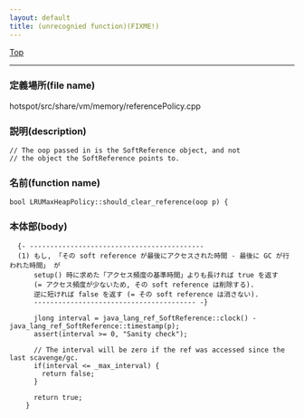 ```yaml
---
layout: default
title: (unrecognied function)(FIXME!)
---
```

[Top](../index.html)

--- 
### 定義場所(file name)
hotspot/src/share/vm/memory/referencePolicy.cpp
### 説明(description)

```
// The oop passed in is the SoftReference object, and not
// the object the SoftReference points to.
```

### 名前(function name)
```
bool LRUMaxHeapPolicy::should_clear_reference(oop p) {
```

### 本体部(body)
```
  {- -------------------------------------------
  (1) もし, 「その soft reference が最後にアクセスされた時間 - 最後に GC が行われた時間」 が
      setup() 時に求めた「アクセス頻度の基準時間」よりも長ければ true を返す 
      (= アクセス頻度が少ないため, その soft reference は削除する).
      逆に短ければ false を返す (= その soft reference は消さない).
      ---------------------------------------- -}

	  jlong interval = java_lang_ref_SoftReference::clock() - java_lang_ref_SoftReference::timestamp(p);
	  assert(interval >= 0, "Sanity check");
	
	  // The interval will be zero if the ref was accessed since the last scavenge/gc.
	  if(interval <= _max_interval) {
	    return false;
	  }
	
	  return true;
	}
	
```


